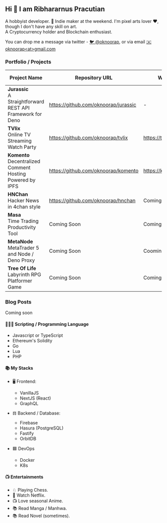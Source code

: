 ## Hi 👋 I am Ribhararnus Pracutian

A hobbyist developer. 🦄 Indie maker at the weekend. I'm pixel arts lover ❤️, though I don't have any skill on art.  
A Cryptocurrency holder and Blockchain enthusiast.

You can drop me a message via twitter - [🐦 @oknoorap](https://twitter.com/oknoorap), or via email [✉️ oknoorap&lt;at&gt;gmail.com](mailto:oknoorap@gmail.com)

### Portfolio / Projects

| Project Name | Repository URL | Website | Tech / Stack |
|--|--|--|--|
| **Jurassic**<br/>A Straightforward REST API Framework for Deno | https://github.com/oknoorap/jurassic | - | Deno |
| **TVlix**<br/>Online TV Streaming Watch Party | https://github.com/oknoorap/tvlix | https://tvlix.online | NextJS |
| **Komento**<br/>Decentralized Comment Hosting Powered by IPFS | https://github.com/oknoorap/komento | https://komento.host | NextJS |
| **HNChan**<br/>Hacker News in 4chan style | https://github.com/oknoorap/hnchan | Coming Soon | NextJS |
| **Masa**<br />Time Trading Productivity Tool | Coming Soon | Coming Soon | NextJS |
| **MetaNode**<br/>MetaTrader 5 and Node / Deno Proxy | Coming Soon | Cooming Soon | MQL5, NodeJS, Deno |
| **Tree Of Life**<br />Labyrinth RPG Platformer Game | Coming Soon | Coming Soon | Typescript |

### Blog Posts
Coming soon

#### 👨🏽‍💻 Scripting / Programming Language
- Javascript or TypeScript
- Ethereum's Solidity
- Go
- Lua
- PHP

#### 📚 My Stacks
- 🖥 Frontend:
  - VanillaJS
  - NextJS (React)
  - GraphQL

- 𝌖 Backend / Database:
  - Firebase
  - Hasura (PostgreSQL)
  - Fastify
  - OrbitDB

- 🟦 DevOps
  - Docker
  - K8s

#### 📺 Entertainments
- ♘ Playing Chess.
- 📱 Watch Netflix.
- 📺 Love seasonal Anime.
- 📚 Read Manga / Manhwa.
- 📚 Read Novel (sometimes).
